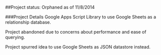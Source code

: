 ##Project status: Orphaned as of 11/8/2014

###Project Details
Google Apps Script Library to use Google Sheets as a relationship database.

Project abandoned due to concerns about performance and ease of querying.

Project spurred idea to use Google Sheets as JSON datastore instead.
